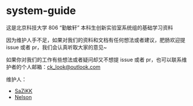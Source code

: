 # system-guide
这是北京科技大学 806 “勤敏轩” 本科生创新实验室系统组的基础学习资料

因为维护人手不足，如果对我们的资料和文档有任何想法或者建议，肥肠欢迎提 issue 或者 pr，我们会认真听取大家的意见~

如果你对我们的工作有些想法或者疑问却又不想提 issue 或者 pr，也可以联系维护者的个人邮箱：ck_look@outlook.com

维护人：

- [SaZiKK](https://sazikk.top/)
- [Nelson](https://note.bosswnx.xyz/)